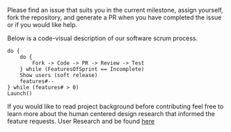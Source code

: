 Please find an issue that suits you in the current milestone, assign yourself, fork the repository, and generate a PR when you have completed the issue or if you would like help.

Below is a code-visual description of our software scrum process.
```
do {
    do {
        Fork -> Code -> PR -> Review -> Test
    } while (FeaturesOfSprint == Incomplete)
    Show users (soft release)
    features#--
} while (features# > 0)
Launch()
```

If you would like to read project background before contributing feel free to learn more about the human centered design research that informed the feature requests. 
User Research and be found [here](https://docs.google.com/document/d/1T5tx78YrjtgtUsQMM7hu6QfJPlwbWESn3ZhBSLw504o/edit#heading=h.y6qihjxpo44m)
